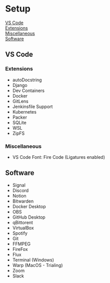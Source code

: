 # Setup
[VS Code](https://github.com/Cornelij/Setup/blob/main/README.md#vs-code) <br>
    [Extensions](https://github.com/Cornelij/Setup/blob/main/README.md#vs-code) <br>
    [Miscellaneous](Miscellaneous) <br>
[Software](https://github.com/Cornelij/Setup/blob/main/README.md#vs-code)


## VS Code

### Extensions
- autoDocstring
- Django
- Dev Containers
- Docker
- GitLens
- Jenkinsfile Support
- Kubernetes
- Packer
- SQLite
- WSL
- ZipFS

### Miscellaneous
- VS Code Font: Fire Code (Ligatures enabled)

## Software
- Signal
- Discord
- Notion
- Bitwarden
- Docker Desktop
- OBS
- GitHub Desktop
- qBittorent
- VirtualBox
- Spotify
- Git
- FFMPEG
- FireFox
- Flux
- Terminal (Windows)
- Warp (MacOS - Trialing)
- Zoom
- Slack
